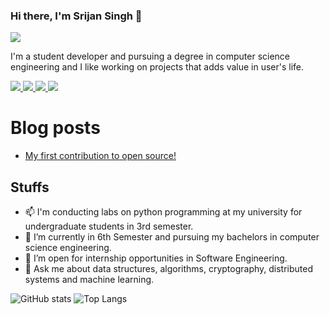 ### Hi there, I'm Srijan Singh 👋 

![](https://visitor-badge.laobi.icu/badge?page_id=srijan-singh)

I'm a student developer and pursuing a degree in computer science engineering and I like working on projects that adds value in user's life.

<a href="https://www.linkedin.com/in/srijanverse/">
<img src = "https://img.shields.io/badge/LinkedIn-0077B5?style=for-the-badge&logo=linkedin&logoColor=white"/>
</a>

<a href ="https://www.hackerrank.com/srijanverse?hr_r=1">
<img src="https://img.shields.io/badge/-Hackerrank-2EC866?style=for-the-badge&logo=HackerRank&logoColor=white"/>
</a>

<a href="https://www.cloudskillsboost.google/public_profiles/d74803f0-043c-45e3-80a0-b9ddb10d2925">
<img src="https://img.shields.io/badge/Google_Cloud-4285F4?style=for-the-badge&logo=google-cloud&logoColor=white">
</a>

<a href="https://stackoverflow.com/story/srijanverse">
<img src="https://img.shields.io/badge/Stack_Overflow-FE7A16?style=for-the-badge&logo=stack-overflow&logoColor=white"/>
</a>

# Blog posts
<!-- BLOG-POST-LIST:START -->
- [My first contribution to open source!](https://dev.to/srijansingh/my-first-contribution-to-open-source-4e28)
<!-- BLOG-POST-LIST:END -->

## Stuffs

- 📫 I'm conducting labs on python programming at my university for undergraduate students in 3rd semester.
- 🌱 I’m currently in 6th Semester and pursuing my bachelors in computer science engineering.
- 🔭 I’m open for internship opportunities in Software Engineering.
- 💬 Ask me about data structures, algorithms, cryptography, distributed systems and machine learning.

![GitHub stats](https://github-readme-stats.vercel.app/api?username=srijan-singh&show_icons=true&theme=github_dark&hide_border=true) 
![Top Langs](https://github-readme-stats.vercel.app/api/top-langs/?username=srijan-singh&exclude_repo=srijan-singh.github.io,face-api-internship,crypto-algo,notebook-cse,Hacktoberfest-2021-Data-Structures-and-Algorithms,make-pull-request,movie,responsive-app,login,portfolio,web,webpage,teachablemachine-community,deep-learning,machine-learning&layout=compact&theme=github_dark&hide_border=true)

<!--
**srijan-singh/srijan-singh** is a ✨ _special_ ✨ repository because its `README.md` (this file) appears on your GitHub profile.

Here are some ideas to get you started:

#TODO link -> https://github.com/alexandresanlim/Badges4-README.md-Profile

- 🔭 I’m currently working on ...
- 🌱 I’m currently learning ...
- 👯 I’m looking to collaborate on ...
- 🤔 I’m looking for help with ...
- 💬 Ask me about ...
- 📫 How to reach me: ...
- 😄 Pronouns: ...
- ⚡ Fun fact: ...
-->

